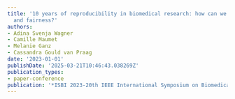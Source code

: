 ```yaml
---
title: '10 years of reproducibility in biomedical research: how can we achieve generalizability
  and fairness?'
authors:
- Adina Svenja Wagner
- Camille Maumet
- Melanie Ganz
- Cassandra Gould van Praag
date: '2023-01-01'
publishDate: '2025-03-21T10:46:43.038269Z'
publication_types:
- paper-conference
publication: '*ISBI 2023-20th IEEE International Symposium on Biomedical Imaging*'
---
```

